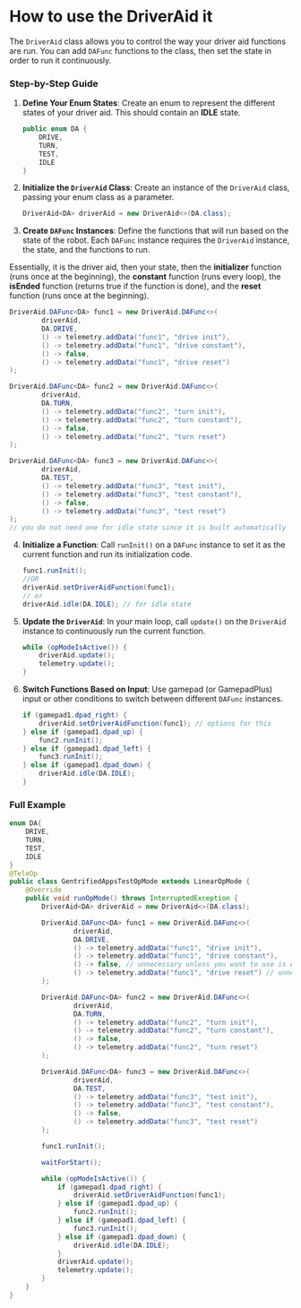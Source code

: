 # How to use the DriverAid it

The `DriverAid` class allows you to control the way your driver aid functions are run. You can add `DAFunc` functions to the class, then set the state in order to run it continuously.

### Step-by-Step Guide

1. **Define Your Enum States**: Create an enum to represent the different states of your driver aid. This should contain an **IDLE** state.

    ```java
    public enum DA {
        DRIVE,
        TURN,
        TEST,
        IDLE
    }
    ```

2. **Initialize the `DriverAid` Class**: Create an instance of the `DriverAid` class, passing your enum class as a parameter.

    ```java
    DriverAid<DA> driverAid = new DriverAid<>(DA.class);
    ```

3. **Create `DAFunc` Instances**: Define the functions that will run based on the state of the robot. Each `DAFunc` instance requires the `DriverAid` instance, the state, and the functions to run.

Essentially, it is the driver aid, then your state, then the **initializer** function (runs once at the beginning), the **constant** function (runs every loop), the **isEnded** function (returns true if the function is done), and the **reset** function (runs once at the beginning).

```java
DriverAid.DAFunc<DA> func1 = new DriverAid.DAFunc<>(
        driverAid,
        DA.DRIVE,
        () -> telemetry.addData("func1", "drive init"),
        () -> telemetry.addData("func1", "drive constant"),
        () -> false,
        () -> telemetry.addData("func1", "drive reset")
);

DriverAid.DAFunc<DA> func2 = new DriverAid.DAFunc<>(
        driverAid,
        DA.TURN,
        () -> telemetry.addData("func2", "turn init"),
        () -> telemetry.addData("func2", "turn constant"),
        () -> false,
        () -> telemetry.addData("func2", "turn reset")
);

DriverAid.DAFunc<DA> func3 = new DriverAid.DAFunc<>(
        driverAid,
        DA.TEST,
        () -> telemetry.addData("func3", "test init"),
        () -> telemetry.addData("func3", "test constant"),
        () -> false,
        () -> telemetry.addData("func3", "test reset")
);
// you do not need one for idle state since it is built automatically
```

4. **Initialize a Function**: Call `runInit()` on a `DAFunc` instance to set it as the current function and run its initialization code.

    ```java
    func1.runInit();
   //OR
    driverAid.setDriverAidFunction(func1);
   // or
   driverAid.idle(DA.IDLE); // for idle state
    ```

5. **Update the `DriverAid`**: In your main loop, call `update()` on the `DriverAid` instance to continuously run the current function.

    ```java
    while (opModeIsActive()) {
        driverAid.update();
        telemetry.update();
    }
    ```

6. **Switch Functions Based on Input**: Use gamepad (or GamepadPlus) input or other conditions to switch between different `DAFunc` instances.

    ```java
    if (gamepad1.dpad_right) {
        driverAid.setDriverAidFunction(func1); // options for this
    } else if (gamepad1.dpad_up) {
        func2.runInit();
    } else if (gamepad1.dpad_left) {
        func3.runInit();
    } else if (gamepad1.dpad_down) {
        driverAid.idle(DA.IDLE);
    }
    ```

### Full Example

```java
enum DA{
    DRIVE,
    TURN,
    TEST,
    IDLE
}
@TeleOp
public class GentrifiedAppsTestOpMode extends LinearOpMode {
    @Override
    public void runOpMode() throws InterruptedException {
        DriverAid<DA> driverAid = new DriverAid<>(DA.class);

        DriverAid.DAFunc<DA> func1 = new DriverAid.DAFunc<>(
                driverAid,
                DA.DRIVE,
                () -> telemetry.addData("func1", "drive init"),
                () -> telemetry.addData("func1", "drive constant"),
                () -> false, // unnecessary unless you want to use is ended
                () -> telemetry.addData("func1", "drive reset") // unnecessary unless you want to use reset
        );

        DriverAid.DAFunc<DA> func2 = new DriverAid.DAFunc<>(
                driverAid,
                DA.TURN,
                () -> telemetry.addData("func2", "turn init"),
                () -> telemetry.addData("func2", "turn constant"),
                () -> false,
                () -> telemetry.addData("func2", "turn reset")
        );

        DriverAid.DAFunc<DA> func3 = new DriverAid.DAFunc<>(
                driverAid,
                DA.TEST,
                () -> telemetry.addData("func3", "test init"),
                () -> telemetry.addData("func3", "test constant"),
                () -> false,
                () -> telemetry.addData("func3", "test reset")
        );

        func1.runInit();

        waitForStart();

        while (opModeIsActive()) {
            if (gamepad1.dpad_right) {
                driverAid.setDriverAidFunction(func1);
            } else if (gamepad1.dpad_up) {
                func2.runInit();
            } else if (gamepad1.dpad_left) {
                func3.runInit();
            } else if (gamepad1.dpad_down) {
                driverAid.idle(DA.IDLE);
            }
            driverAid.update();
            telemetry.update();
        }
    }
}
```